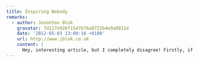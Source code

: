 ```yaml
---
title: Inspiring Nobody
remarks:
  - author: Jonathon Blok
    gravatar: 7d117e926f1547bf6a8722b4e9a8811e
    date: '2012-05-03 13:00:16 +0100'
    url: http://www.jblok.co.uk
    content: |
      Hey, interesting article, but I completely disagree! Firstly, if you actually look at the 2007 site it is actually quite status quo. If there wasn't a ghastly and overcooked background, it would look even blander than today's site, which I actually think is more brand orientated. The 2007 site has straight laced buttons, and even a standard browser submit button. In today's site, there are subtle hints like angled headers, keeping brand identity, but not shoving it in your face. Granted, they could have utilised their full brand colour spectrum a bit more however. Also, I don't think they should break layout conventions too much -- they need to appeal to a global audience, and get across a huge amount of content, and I think using subtle branding like they have is better for usability than being radical in the whole structure of the site.
---
```

